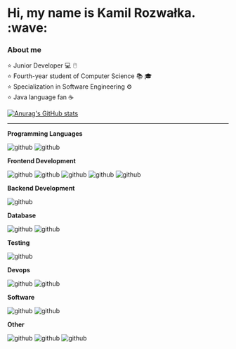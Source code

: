 <h1>Hi, my name is Kamil Rozwałka. :wave:</h1> 

<h3>About me</h3>  

:star: Junior Developer  :computer: :computer_mouse: <br>
:star: Fourth-year student of Computer Science :books: :mortar_board:   <br>
:star: Specialization in Software Engineering :gear:    <br>
:star: Java language fan :coffee:      <br>

[![Anurag's GitHub stats](https://github-readme-stats.vercel.app/api?username=Septi9&show_icons=true&theme=merko)](https://github.com/anuraghazra/github-readme-stats)

---

**Programming Languages**

![github](https://img.shields.io/badge/Java-ec2025?style=for-the-badge&logo=oracle&logoColor=white)
![github](https://img.shields.io/badge/TypeScript-2d79c7?style=for-the-badge&logo=typescript&logoColor=white)

**Frontend Development**

![github](https://img.shields.io/badge/Angular-dd0330?style=for-the-badge&logo=angular&logoColor=white)
![github](https://img.shields.io/badge/CSS-214ce5?style=for-the-badge&logo=css3&logoColor=white)
![github](https://img.shields.io/badge/SASS-cd669a?style=for-the-badge&logo=sass&logoColor=white)
![github](https://img.shields.io/badge/HTML-e44d26?style=for-the-badge&logo=html5&logoColor=white)
![github](https://img.shields.io/badge/Gulp-d04444?style=for-the-badge&logo=gulp&logoColor=white) 

**Backend Development** 

![github](https://img.shields.io/badge/Spring-6db33f?style=for-the-badge&logo=spring&logoColor=white)

**Database**
 
![github](https://img.shields.io/badge/MySQL-4479a1?style=for-the-badge&logo=mysql&logoColor=white)
![github](https://img.shields.io/badge/MariaDB-003545?style=for-the-badge&logo=mariadb&logoColor=white)

**Testing**

![github](https://img.shields.io/badge/Selenium-00b400?style=for-the-badge&logo=selenium&logoColor=white)

**Devops**

![github](https://img.shields.io/badge/Docker-2497ed?style=for-the-badge&logo=docker&logoColor=white)
![github](https://img.shields.io/badge/travisCI-B22222?style=for-the-badge&logo=travis&logoColor=white)


**Software**

![github](https://img.shields.io/badge/Postman-fd6c35?style=for-the-badge&logo=postman&logoColor=white) 
![github](https://img.shields.io/badge/Jira-0d65df?style=for-the-badge&logo=jira&logoColor=white)

**Other** 

![github](https://img.shields.io/badge/Git-f05033?style=for-the-badge&logo=git&logoColor=white)
![github](https://img.shields.io/badge/Maven-852279?style=for-the-badge&logo=maven&logoColor=white)
![github](https://img.shields.io/badge/Arduino-00989d?style=for-the-badge&logo=arduino&logoColor=white)
